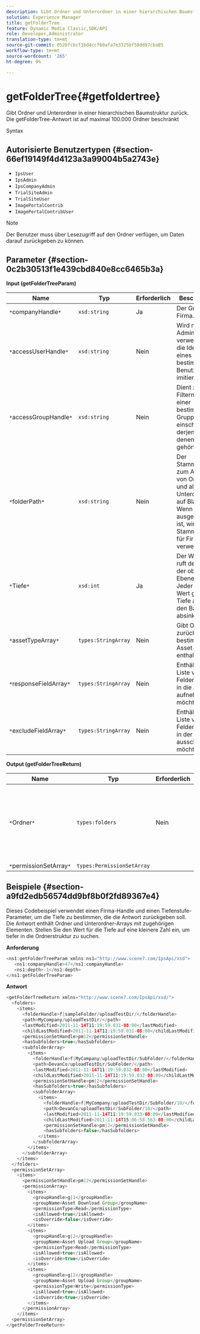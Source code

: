 ```yaml
---
description: Gibt Ordner und Unterordner in einer hierarchischen Baumstruktur zurück. Die getFolderTree-Antwort ist auf maximal 100.000 Ordner beschränkt
solution: Experience Manager
title: getFolderTree
feature: Dynamic Media Classic,SDK/API
role: Developer,Administrator
translation-type: tm+mt
source-git-commit: 052bfcbcf1bd4ccf60afa7e3325bf58dd07cba85
workflow-type: tm+mt
source-wordcount: '265'
ht-degree: 9%

---
```



# getFolderTree{#getfoldertree}

Gibt Ordner und Unterordner in einer hierarchischen Baumstruktur zurück. Die getFolderTree-Antwort ist auf maximal 100.000 Ordner beschränkt

Syntax

## Autorisierte Benutzertypen {#section-66ef19149f4d4123a3a99004b5a2743e}

* `IpsUser`
* `IpsAdmin`
* `IpsCompanyAdmin`
* `TrialSiteAdmin`
* `TrialSiteUser`
* `ImagePortalContrib`
* `ImagePortalContribUser`

>[!NOTE]
>
>Der Benutzer muss über Lesezugriff auf den Ordner verfügen, um Daten darauf zurückgeben zu können.

## Parameter {#section-0c2b30513f1e439cbd840e8cc6465b3a}

**Input (getFolderTreeParam)**

| Name | Typ | Erforderlich | Beschreibung |
|---|---|---|---|
| `*`companyHandle`*` | `xsd:string` | Ja | Der Griff zur Firma. |
| `*`accessUserHandle`*` | `xsd:string` | Nein | Wird nur von Administratoren verwendet, um die Identität eines bestimmten Benutzers zu imitieren. |
| `*`accessGroupHandle`*` | `xsd:string` | Nein | Dient zum Filtern nach einer bestimmten Gruppe, einschließlich derjenigen, zu denen die Firma gehört. |
| `*`folderPath`*` | `xsd:string` | Nein | Der Stammordner zum Abrufen von Ordnern und allen Unterordnern auf Blattebene. Wenn dies ausgeschlossen ist, wird der Stammordner für Firmen verwendet. |
| `*`Tiefe`*` | `xsd:int` | Ja | Der Wert null ruft den Ordner der obersten Ebene ab. Jeder andere Wert gibt die Tiefe an, die in den Baum absinkt. |
| `*`assetTypeArray`*` | `types:StringArray` | Nein | Gibt Ordner zurück, die nur bestimmte Asset-Typen enthalten. |
| `*`responseFieldArray`*` | `types:StringArray` | Nein | Enthält eine Liste von Feldern, die Sie in die Antwort aufnehmen möchten. |
| `*`excludeFieldArray`*` | `types:StringArray` | Nein | Enthält eine Liste von Feldern, die Sie in der Antwort ausschließen möchten. |

**Output (getFolderTreeReturn)**

| Name | Typ | Erforderlich | Beschreibung |
|---|---|---|---|
| `*`Ordner`*` | `types:folders` | Nein | Die Hierarchie der Ordner in einer Baumstruktur. Die Antwort ist auf maximal 100.000 Ordner beschränkt. |
| `*`permissionSetArray`*` | `types:PermissionSetArray` |  |  |

## Beispiele {#section-a9fd2edb56574dd9bf8b0f2fd89367e4}

Dieses Codebeispiel verwendet einen Firma-Handle und einen Tiefenstufe-Parameter, um die Tiefe zu bestimmen, die die Antwort zurückgeben soll. Die Antwort enthält Ordner und Unterordner-Arrays mit zugehörigen Elementen. Stellen Sie den Wert für die Tiefe auf eine kleinere Zahl ein, um tiefer in die Ordnerstruktur zu suchen.

**Anforderung**

```java
<ns1:getFolderTreeParam xmlns:ns1="http://www.scene7.com/IpsApi/xsd">
   <ns1:companyHandle>47</ns1:companyHandle>
   <ns1:depth>-1</ns1:depth>
</ns1:getFolderTreeParam>
```

**Antwort**

```java
<getFolderTreeReturn xmlns="http://www.scene7.com/IpsApi/xsd/">
  <folders>
    <items>
      <folderHandle>f|sampleFolder/uploadTestDir/</folderHandle>
      <path>MyCompany/uploadTestDir/</path>
      <lastModified>2011-11-14T11:19:59.031-08:00</lastModified>
      <childLastModified>2011-11-14T11:19:59.031-08:00</childLastModified>
      <permissionSetHandle>pm|2</permissionSetHandle>
      <hasSubfolders>true</hasSubfolders>
      <subfolderArray>
        <items>
          <folderHandle>f|MyCompany/uploadTestDir/SubFolder/</folderHandle>
          <path>DevanCo/uploadTestDir/SubFolder/</path>
          <lastModified>2011-11-14T11:19:59.032-08:00</lastModified>
          <childLastModified>2011-11-14T11:19:59.032-08:00</childLastModified>
          <permissionSetHandle>pm|2</permissionSetHandle>
          <hasSubfolders>true</hasSubfolders>
          <subfolderArray>
            <items>
              <folderHandle>f|MyCompany/uploadTestDir/SubFolder/10/</folderHandle>
              <path>DevanCo/uploadTestDir/SubFolder/10/</path>
              <lastModified>2011-11-14T11:19:59.033-08:00</lastModified>
              <childLastModified>2011-11-14T15:06:58.563-08:00</childLastModified>
              <permissionSetHandle>pm|2</permissionSetHandle>
              <hasSubfolders>false</hasSubfolders>
            </items>
          </subfolderArray>
        </items>
      </subfolderArray>
    </items>
  </folders>
  <permissionSetArray>
    <items>
      <permissionSetHandle>pm|2</permissionSetHandle>
      <permissionArray>
        <items>
          <groupHandle>g|1</groupHandle>
          <groupName>Asset Download Group</groupName>
          <permissionType>Read</permissionType>
          <isAllowed>true</isAllowed>
          <isOverride>false</isOverride>
        </items>
        <items>
          <groupHandle>g|2</groupHandle>
          <groupName>Asset Upload Group</groupName>
          <permissionType>Read</permissionType>
          <isAllowed>true</isAllowed>
          <isOverride>true</isOverride>
        </items>
        <items>
          <groupHandle>g|2</groupHandle>
          <groupName>Asset Upload Group</groupName>
          <permissionType>Write</permissionType>
          <isAllowed>true</isAllowed>
          <isOverride>true</isOverride>
        </items>
      </permissionArray>
    </items>
  <permissionSetArray>
</getFolderTreeReturn>
```

